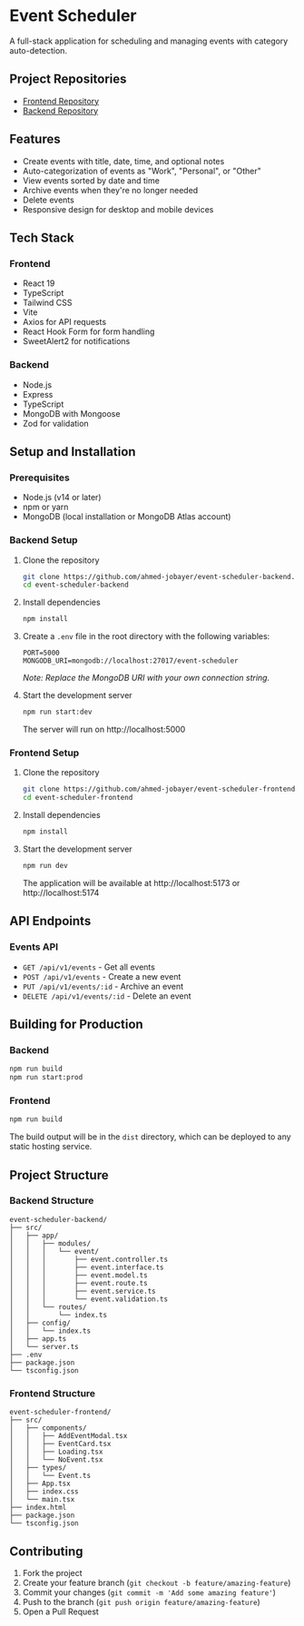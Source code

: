 # Event Scheduler

A full-stack application for scheduling and managing events with category auto-detection.

## Project Repositories

- [Frontend Repository](https://github.com/ahmed-jobayer/event-scheduler-frontend)
- [Backend Repository](https://github.com/ahmed-jobayer/event-scheduler-backend)

## Features

- Create events with title, date, time, and optional notes
- Auto-categorization of events as "Work", "Personal", or "Other"
- View events sorted by date and time
- Archive events when they're no longer needed
- Delete events
- Responsive design for desktop and mobile devices

## Tech Stack

### Frontend
- React 19
- TypeScript
- Tailwind CSS
- Vite
- Axios for API requests
- React Hook Form for form handling
- SweetAlert2 for notifications

### Backend
- Node.js
- Express
- TypeScript
- MongoDB with Mongoose
- Zod for validation

## Setup and Installation

### Prerequisites
- Node.js (v14 or later)
- npm or yarn
- MongoDB (local installation or MongoDB Atlas account)

### Backend Setup

1. Clone the repository
   ```bash
   git clone https://github.com/ahmed-jobayer/event-scheduler-backend.git
   cd event-scheduler-backend
   ```

2. Install dependencies
   ```bash
   npm install
   ```

3. Create a `.env` file in the root directory with the following variables:
   ```
   PORT=5000
   MONGODB_URI=mongodb://localhost:27017/event-scheduler
   ```
   *Note: Replace the MongoDB URI with your own connection string.*

4. Start the development server
   ```bash
   npm run start:dev
   ```
   The server will run on http://localhost:5000

### Frontend Setup

1. Clone the repository
   ```bash
   git clone https://github.com/ahmed-jobayer/event-scheduler-frontend.git
   cd event-scheduler-frontend
   ```

2. Install dependencies
   ```bash
   npm install
   ```

3. Start the development server
   ```bash
   npm run dev
   ```
   The application will be available at http://localhost:5173 or http://localhost:5174

## API Endpoints

### Events API

- `GET /api/v1/events` - Get all events
- `POST /api/v1/events` - Create a new event
- `PUT /api/v1/events/:id` - Archive an event
- `DELETE /api/v1/events/:id` - Delete an event

## Building for Production

### Backend
```bash
npm run build
npm run start:prod
```

### Frontend
```bash
npm run build
```
The build output will be in the `dist` directory, which can be deployed to any static hosting service.

## Project Structure

### Backend Structure
```
event-scheduler-backend/
├── src/
│   ├── app/
│   │   ├── modules/
│   │   │   └── event/
│   │   │       ├── event.controller.ts
│   │   │       ├── event.interface.ts
│   │   │       ├── event.model.ts
│   │   │       ├── event.route.ts
│   │   │       ├── event.service.ts
│   │   │       └── event.validation.ts
│   │   └── routes/
│   │       └── index.ts
│   ├── config/
│   │   └── index.ts
│   ├── app.ts
│   └── server.ts
├── .env
├── package.json
└── tsconfig.json
```

### Frontend Structure
```
event-scheduler-frontend/
├── src/
│   ├── components/
│   │   ├── AddEventModal.tsx
│   │   ├── EventCard.tsx
│   │   ├── Loading.tsx
│   │   └── NoEvent.tsx
│   ├── types/
│   │   └── Event.ts
│   ├── App.tsx
│   ├── index.css
│   └── main.tsx
├── index.html
├── package.json
└── tsconfig.json
```

## Contributing

1. Fork the project
2. Create your feature branch (`git checkout -b feature/amazing-feature`)
3. Commit your changes (`git commit -m 'Add some amazing feature'`)
4. Push to the branch (`git push origin feature/amazing-feature`)
5. Open a Pull Request

